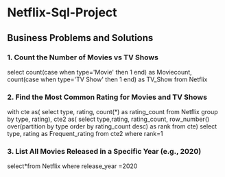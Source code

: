 # Netflix-Sql-Project
## Business Problems and Solutions

### 1. Count the Number of Movies vs TV Shows

select count(case when type='Movie' then 1 end) as Moviecount,
count(case when type='TV Show' then 1 end) as TV_Show
from Netflix

### 2. Find the Most Common Rating for Movies and TV Shows
with cte as(
select type, rating, count(*) as rating_count
from Netflix
group by type, rating),
cte2 as(
select type,rating, rating_count, row_number() over(partition by type order by rating_count desc) as rank
from cte)
select type, rating as Frequent_rating
from cte2
where rank=1

### 3. List All Movies Released in a Specific Year (e.g., 2020)
select*from Netflix
where release_year =2020


 
